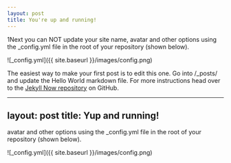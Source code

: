 ```yaml
---
layout: post
title: You're up and running!
---
```


1Next you can NOT update your site name, avatar and other options using the _config.yml file in the root of your repository (shown below).

![_config.yml]({{ site.baseurl }}/images/config.png)

The easiest way to make your first post is to edit this one. Go into /_posts/ and update the Hello World markdown file. For more instructions head over to the [Jekyll Now repository](https://github.com/barryclark/jekyll-now) on GitHub.


---
layout: post
title: Yup and running!
---

avatar and other options using the _config.yml file in the root of your repository (shown below).

![_config.yml]({{ site.baseurl }}/images/config.png)

